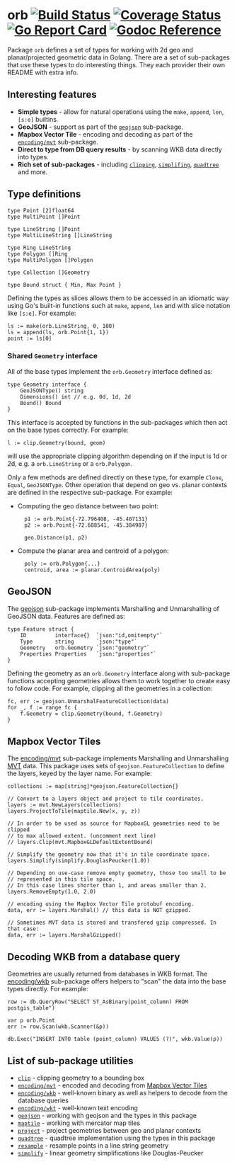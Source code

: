 orb [![Build Status](https://travis-ci.org/paulmach/orb.svg?branch=master)](https://travis-ci.org/paulmach/orb) [![Coverage Status](https://coveralls.io/repos/github/paulmach/orb/badge.svg?branch=master)](https://coveralls.io/github/paulmach/orb?branch=master) [![Go Report Card](https://goreportcard.com/badge/github.com/paulmach/orb)](https://goreportcard.com/report/github.com/paulmach/orb) [![Godoc Reference](https://godoc.org/github.com/paulmach/orb?status.svg)](https://godoc.org/github.com/paulmach/orb)
======

Package `orb` defines a set of types for working with 2d geo and planar/projected geometric data in Golang.
There are a set of sub-packages that use these types to do interesting things.
They each provider their own README with extra info.

## Interesting features

* **Simple types** - allow for natural operations using the `make`, `append`, `len`, `[s:e]` builtins.
* **GeoJSON** - support as part of the [`geojson`](geojson) sub-package.
* **Mapbox Vector Tile** - encoding and decoding as part of the [`encoding/mvt`](encoding/mvt) sub-package.
* **Direct to type from DB query results** - by scanning WKB data directly into types.
* **Rich set of sub-packages** - including [`clipping`](clip), [`simplifing`](simplify), [`quadtree`](quadtree) and more.

## Type definitions

	type Point [2]float64
	type MultiPoint []Point

	type LineString []Point
	type MultiLineString []LineString

	type Ring LineString
	type Polygon []Ring
	type MultiPolygon []Polygon

	type Collection []Geometry

	type Bound struct { Min, Max Point }

Defining the types as slices allows them to be accessed in an idiomatic way
using Go's built-in functions such at `make`, `append`, `len`
and with slice notation like `[s:e]`. For example:

	ls := make(orb.LineString, 0, 100)
	ls = append(ls, orb.Point{1, 1})
	point := ls[0]

### Shared `Geometry` interface

All of the base types implement the `orb.Geometry` interface defined as:

	type Geometry interface {
		GeoJSONType() string
		Dimensions() int // e.g. 0d, 1d, 2d
		Bound() Bound
	}

This interface is accepted by functions in the sub-packages which then act on the
base types correctly. For example:

	l := clip.Geometry(bound, geom)

will use the appropriate clipping algorithm depending on if the input is 1d or 2d,
e.g. a `orb.LineString` or a `orb.Polygon`.

Only a few methods are defined directly on these type, for example `Clone`, `Equal`, `GeoJSONType`.
Other operation that depend on geo vs. planar contexts are defined in the respective sub-package.
For example:

* Computing the geo distance between two point:

		p1 := orb.Point{-72.796408, -45.407131}
		p2 := orb.Point{-72.688541, -45.384987}

		geo.Distance(p1, p2)

* Compute the planar area and centroid of a polygon:

		poly := orb.Polygon{...}
		centroid, area := planar.CentroidArea(poly)

## GeoJSON

The [geojson](geojson) sub-package implements Marshalling and Unmarshalling of GeoJSON data.
Features are defined as:

	type Feature struct {
		ID         interface{}  `json:"id,omitempty"`
		Type       string       `json:"type"`
		Geometry   orb.Geometry `json:"geometry"`
		Properties Properties   `json:"properties"`
	}

Defining the geometry as an `orb.Geometry` interface along with sub-package functions
accepting geometries allows them to work together to create easy to follow code.
For example, clipping all the geometries in a collection:

	fc, err := geojson.UnmarshalFeatureCollection(data)
	for _, f := range fc {
		f.Geometry = clip.Geometry(bound, f.Geometry)
	}

## Mapbox Vector Tiles

The [encoding/mvt](encoding/mvt) sub-package implements Marshalling and
Unmarshalling [MVT](https://www.mapbox.com/vector-tiles/) data.
This package uses sets of `geojson.FeatureCollection` to define the layers,
keyed by the layer name. For example:

	collections := map[string]*geojson.FeatureCollection{}

	// Convert to a layers object and project to tile coordinates.
	layers := mvt.NewLayers(collections)
	layers.ProjectToTile(maptile.New(x, y, z))

    // In order to be used as source for MapboxGL geometries need to be clipped
    // to max allowed extent. (uncomment next line)
    // layers.Clip(mvt.MapboxGLDefaultExtentBound)

	// Simplify the geometry now that it's in tile coordinate space.
	layers.Simplify(simplify.DouglasPeucker(1.0))

	// Depending on use-case remove empty geometry, those too small to be
	// represented in this tile space.
	// In this case lines shorter than 1, and areas smaller than 2.
	layers.RemoveEmpty(1.0, 2.0)

	// encoding using the Mapbox Vector Tile protobuf encoding.
	data, err := layers.Marshal() // this data is NOT gzipped.

	// Sometimes MVT data is stored and transfered gzip compressed. In that case:
	data, err := layers.MarshalGzipped()

## Decoding WKB from a database query

Geometries are usually returned from databases in WKB format. The [encoding/wkb](encoding/wkb)
sub-package offers helpers to "scan" the data into the base types directly.
For example:

	row := db.QueryRow("SELECT ST_AsBinary(point_column) FROM postgis_table")

	var p orb.Point
	err := row.Scan(wkb.Scanner(&p))

	db.Exec("INSERT INTO table (point_column) VALUES (?)", wkb.Value(p))

## List of sub-package utilities

* [`clip`](clip) - clipping geometry to a bounding box
* [`encoding/mvt`](encoding/mvt) - encoded and decoding from [Mapbox Vector Tiles](https://www.mapbox.com/vector-tiles/)
* [`encoding/wkb`](encoding/wkb) - well-known binary as well as helpers to decode from the database queries
* [`encoding/wkt`](encoding/wkt) - well-known text encoding
* [`geojson`](geojson) - working with geojson and the types in this package
* [`maptile`](maptile) - working with mercator map tiles
* [`project`](project) - project geometries between geo and planar contexts
* [`quadtree`](quadtree) - quadtree implementation using the types in this package
* [`resample`](resample) - resample points in a line string geometry
* [`simplify`](simplify) - linear geometry simplifications like Douglas-Peucker
